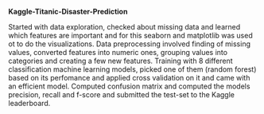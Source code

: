 **Kaggle-Titanic-Disaster-Prediction**

   Started with data exploration, checked about missing data and learned which features are important and for this seaborn and matplotlib was used ot to do the visualizations.
   Data preprocessing involved finding of missing values, converted features into numeric ones, grouping values into categories and creating a few new features.
   Training with 8 different classification machine learning models, picked one of them (random forest) based on its perfomance and applied cross validation on it and came with an efficient model.
   Computed confusion matrix and computed the models precision, recall and f-score and submitted the test-set to the Kaggle leaderboard.
 

